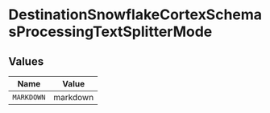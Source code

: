 # DestinationSnowflakeCortexSchemasProcessingTextSplitterMode


## Values

| Name       | Value      |
| ---------- | ---------- |
| `MARKDOWN` | markdown   |